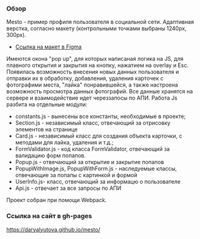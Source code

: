 ### Обзор

Mesto - пример профиля пользователя в социальной сети. Адаптивная верстка, согласно макету (контрольными точками выбраны 1240px, 300px). 

- [Ссылка на макет в Figma](https://www.figma.com/file/StZjf8HnoeLdiXS7dYrLAh/JavaScript.-Sprint-4)

Имеются окона "pop up", для которых написаная логика на JS, для плавного открытия и закрытия на кнопку, нажатием на overlay и Esc. Появилась возможность внесения новых данных пользователя и отправки их в обработку, добавления, удаления карточек с фотографими места, "лайка" понравившейся, а также настроена возможность просмотра данных фотографий. Все данные хранятся на сервере и взаимодействие идет череззапосы по АПИ. Работа Js разбита на отдельные модули:

- constants.js - вынесены все константы, необходимые в проекте;
- Section.js - независимый класс, отвечающий за отрисовку элементов на странице
- Card.js - независимый класс для создания объекта карточки, с методами для лайка, удаления и т.д.;
- FormValidator.js - код класса FormValidator, отвечающий за валидацию форм попапов.
- Popup.js - отвечающий за открытие и закрытие попапов
- PopupWithImage.js, PopupWithForm.js - наследуемые классы, отвечающие за попапы с картинкой и формой
- UserInfo.js- класс, отвечающий за информацю о пользователе
- Api.js - отвечает за все запросы по АПИ

Проект собран при помощи Webpack.

### Ссылка на сайт в gh-pages

https://daryalyutova.github.io/mesto/